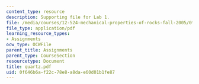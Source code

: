 ```yaml
---
content_type: resource
description: Supporting file for Lab 1.
file: /media/courses/12-524-mechanical-properties-of-rocks-fall-2005/0f646b6af22c78e8a8dae60d01b1fe87_quartz.pdf
file_type: application/pdf
learning_resource_types:
- Assignments
ocw_type: OCWFile
parent_title: Assignments
parent_type: CourseSection
resourcetype: Document
title: quartz.pdf
uid: 0f646b6a-f22c-78e8-a8da-e60d01b1fe87
---
```

